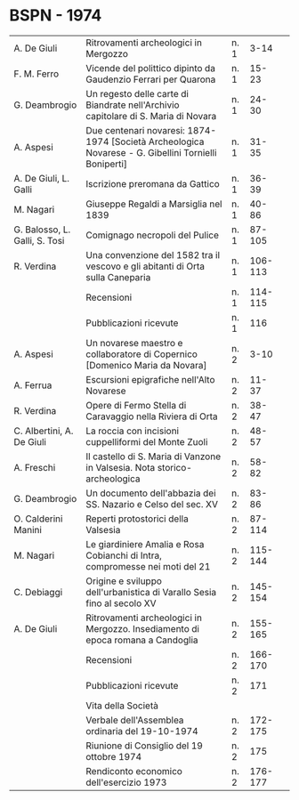 # BSPN - 1974

<table>
    <tr>
        <td>A. De Giuli</td>
        <td>Ritrovamenti archeologici in Mergozzo</td>
        <td>n. 1</td>
        <td>3-14</td>
        <td></td>
    </tr>
    <tr>
        <td>F. M. Ferro</td>
        <td>Vicende del polittico dipinto da Gaudenzio Ferrari per Quarona</td>
        <td>n. 1</td>
        <td>15-23</td>
        <td></td>
    </tr>
    <tr>
        <td>G. Deambrogio</td>
        <td>Un regesto delle carte di Biandrate nell'Archivio capitolare di S. Maria di Novara</td>
        <td>n. 1</td>
        <td>24-30</td>
        <td></td>
    </tr>
    <tr>
        <td>A. Aspesi</td>
        <td>Due centenari novaresi: 1874-1974 [Società Archeologica Novarese - G. Gibellini Tornielli
            Boniperti]
        </td>
        <td>n. 1</td>
        <td>31-35</td>
        <td></td>
    </tr>
    <tr>
        <td>A. De Giuli, L. Galli</td>
        <td>Iscrizione preromana da Gattico</td>
        <td>n. 1</td>
        <td>36-39</td>
        <td></td>
    </tr>
    <tr>
        <td>M. Nagari</td>
        <td>Giuseppe Regaldi a Marsiglia nel 1839</td>
        <td>n. 1</td>
        <td>40-86</td>
        <td></td>
    </tr>
    <tr>
        <td>G. Balosso, L. Galli, S. Tosi</td>
        <td>Comignago necropoli del Pulice</td>
        <td>n. 1</td>
        <td>87-105</td>
        <td></td>
    </tr>
    <tr>
        <td>R. Verdina</td>
        <td>Una convenzione del 1582 tra il vescovo e gli abitanti di Orta sulla Caneparia</td>
        <td>n. 1</td>
        <td>106-113</td>
        <td></td>
    </tr>
    <tr>
        <td></td>
        <td>Recensioni</td>
        <td>n. 1</td>
        <td>114-115</td>
        <td></td>
    </tr>
    <tr>
        <td></td>
        <td>Pubblicazioni ricevute</td>
        <td>n. 1</td>
        <td>116</td>
        <td></td>
    </tr>
    <tr>
        <td>A. Aspesi</td>
        <td>Un novarese maestro e collaboratore di Copernico [Domenico Maria da Novara]</td>
        <td>n. 2</td>
        <td>3-10</td>
        <td></td>
    </tr>
    <tr>
        <td>A. Ferrua</td>
        <td>Escursioni epigrafiche nell'Alto Novarese</td>
        <td>n. 2</td>
        <td>11-37</td>
        <td></td>
    </tr>
    <tr>
        <td>R. Verdina</td>
        <td>Opere di Fermo Stella di Caravaggio nella Riviera di Orta</td>
        <td>n. 2</td>
        <td>38-47</td>
        <td></td>
    </tr>
    <tr>
        <td>C. Albertini, A. De Giuli</td>
        <td>La roccia con incisioni cuppelliformi del Monte Zuoli</td>
        <td>n. 2</td>
        <td>48-57</td>
        <td></td>
    </tr>
    <tr>
        <td>A. Freschi</td>
        <td>Il castello di S. Maria di Vanzone in Valsesia. Nota storico-archeologica</td>
        <td>n. 2</td>
        <td>58-82</td>
        <td></td>
    </tr>
    <tr>
        <td>G. Deambrogio</td>
        <td>Un documento dell'abbazia dei SS. Nazario e Celso del sec. XV</td>
        <td>n. 2</td>
        <td>83-86</td>
        <td></td>
    </tr>
    <tr>
        <td>O. Calderini Manini</td>
        <td>Reperti protostorici della Valsesia</td>
        <td>n. 2</td>
        <td>87-114</td>
        <td></td>
    </tr>
    <tr>
        <td>M. Nagari</td>
        <td>Le giardiniere Amalia e Rosa Cobianchi di Intra, compromesse nei moti del 21</td>
        <td>n. 2</td>
        <td>115-144</td>
        <td></td>
    </tr>
    <tr>
        <td>C. Debiaggi</td>
        <td>Origine e sviluppo dell'urbanistica di Varallo Sesia fino al secolo XV</td>
        <td>n. 2</td>
        <td>145-154</td>
        <td></td>
    </tr>
    <tr>
        <td>A. De Giuli</td>
        <td>Ritrovamenti archeologici in Mergozzo. Insediamento di epoca romana a Candoglia</td>
        <td>n. 2</td>
        <td>155-165</td>
        <td></td>
    </tr>
    <tr>
        <td></td>
        <td>Recensioni</td>
        <td>n. 2</td>
        <td>166-170</td>
        <td></td>
    </tr>
    <tr>
        <td></td>
        <td>Pubblicazioni ricevute</td>
        <td>n. 2</td>
        <td>171</td>
        <td></td>
    </tr>
    <tr>
        <td></td>
        <td>Vita della Società</td>
        <td></td>
        <td></td>
        <td></td>
    </tr>
    <tr>
        <td></td>
        <td>Verbale dell'Assemblea ordinaria del 19-10-1974</td>
        <td>n. 2</td>
        <td>172-175</td>
        <td></td>
    </tr>
    <tr>
        <td></td>
        <td>Riunione di Consiglio del 19 ottobre 1974</td>
        <td>n. 2</td>
        <td>175</td>
        <td></td>
    </tr>
    <tr>
        <td></td>
        <td>Rendiconto economico dell'esercizio 1973</td>
        <td>n. 2</td>
        <td>176-177</td>
        <td></td>
    </tr>
</table>